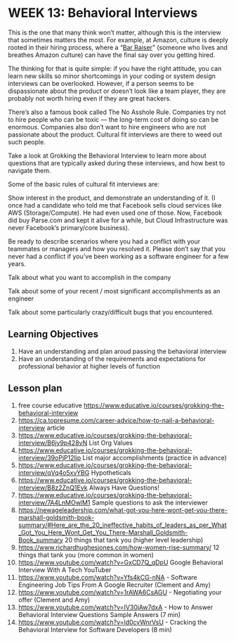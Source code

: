# WEEK 13: Behavioral Interviews

This is the one that many think won’t matter, although this is the interview that sometimes matters the most. For example, at Amazon, culture is deeply rooted in their hiring process, where a “[Bar Raiser](https://www.aboutamazon.com/working-at-amazon/how-amazon-hires)” (someone who lives and breathes Amazon culture) can have the final say over you getting hired.

The thinking for that is quite simple: if you have the right attitude, you can learn new skills so minor shortcomings in your coding or system design interviews can be overlooked. However, if a person seems to be dispassionate about the product or doesn’t look like a team player, they are probably not worth hiring even if they are great hackers.

There’s also a famous book called The No Asshole Rule. Companies try not to hire people who can be toxic — the long-term cost of doing so can be enormous. Companies also don’t want to hire engineers who are not passionate about the product. Cultural fit interviews are there to weed out such people.

Take a look at Grokking the Behavioral Interview to learn more about questions that are typically asked during these interviews, and how best to navigate them.

Some of the basic rules of cultural fit interviews are:

Show interest in the product, and demonstrate an understanding of it. (I once had a candidate who told me that Facebook sells cloud services like AWS (Storage/Compute). He had even used one of those. Now, Facebook did buy Parse.com and kept it alive for a while, but Cloud Infrastructure was never Facebook’s primary/core business).

Be ready to describe scenarios where you had a conflict with your teammates or managers and how you resolved it. Please don’t say that you never had a conflict if you’ve been working as a software engineer for a few years.

Talk about what you want to accomplish in the company

Talk about some of your recent / most significant accomplishments as an engineer

Talk about some particularly crazy/difficult bugs that you encountered.

## Learning Objectives

1. Have an understanding and plan aroud passing the behavioral interview
2. Have an understanding of the requirements and expectations for professional behavior at higher levels of function

## Lesson plan

1. free course educative <https://www.educative.io/courses/grokking-the-behavioral-interview>
2. <https://ca.topresume.com/career-advice/how-to-nail-a-behavioral-interview> article
3. <https://www.educative.io/courses/grokking-the-behavioral-interview/B6jy9p428vN> List Org Values
4. <https://www.educative.io/courses/grokking-the-behavioral-interview/39oPjP12ljp> List major accomplishments (practice in advance)
5. <https://www.educative.io/courses/grokking-the-behavioral-interview/qVq4o5xyYBG> Hypotheticals
6. <https://www.educative.io/courses/grokking-the-behavioral-interview/B8z2ZnQ1Evk> Always Have Questions!
7. <https://www.educative.io/courses/grokking-the-behavioral-interview/7A4LnMOwlM1> Sample questions to ask the interviewer
8. <https://newageleadership.com/what-got-you-here-wont-get-you-there-marshall-goldsmith-book-summary/#Here_are_the_20_ineffective_habits_of_leaders_as_per_What_Got_You_Here_Wont_Get_You_There-Marshall_Goldsmith-Book_summary> 20 things that tank you (higher level leadership)
9. <https://www.richardhughesjones.com/how-women-rise-summary/> 12 things that tank you (more common in women)
10. <https://www.youtube.com/watch?v=GxCD7Q_qDpU> Google Behavioral Interview With A Tech YouTuber
1. <https://www.youtube.com/watch?v=Yfs4kCG-nNA> - Software Engineering Job Tips From A Google Recruiter (Clement and Amy) 
11. <https://www.youtube.com/watch?v=1rAWA6CsAGU> - Negotiating your offer (Clement and Amy)  
12. <https://www.youtube.com/watch?v=IV30jAw7dxA> - How to Answer Behavioral Interview Questions Sample Answers (7 min)
13. <https://www.youtube.com/watch?v=ld0cvWnrVsU> - Cracking the Behavioral Interview for Software Developers (8 min)
